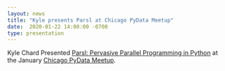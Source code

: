 ```yaml
---
layout: news
title: "Kyle presents Parsl at Chicago PyData Meetup"
date:  2020-01-22 14:00:00 -0700
type: presentation
---
```

Kyle Chard Presented [Parsl: Pervasive Parallel Programming in Python](http://parsl-project.org/publications/Parsl-PyData.pdf) at the January [Chicago PyData Meetup](https://www.meetup.com/PyDataChi/events/267549801/).

